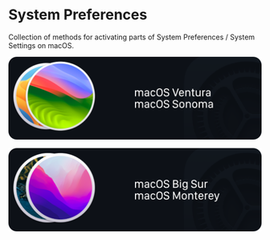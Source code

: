 # System Preferences
Collection of methods for activating parts of System Preferences / System Settings on macOS.


<a href=macos_preferencepanes-Ventura.md><img width="1200" alt="macOS Ventura and Sonoma System Settings" src="/images/settings_ventura-and-newer.png"></a>

<a href=macos_preferencepanes-Monterey.md><img width="1200" alt="macOS Monterey System Preferences" src="/images/settings_monterey-and-older.png"></a>
